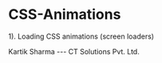# CSS-Animations
1). Loading CSS animations (screen loaders)

Kartik Sharma --- CT Solutions Pvt. Ltd.
